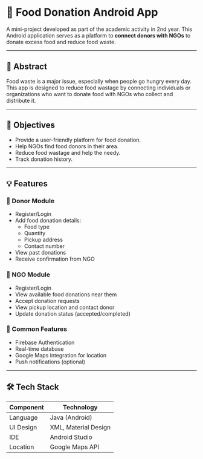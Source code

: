 # 🍱 Food Donation Android App

A mini-project developed as part of the academic activity in 2nd year. This Android application serves as a platform to **connect donors with NGOs** to donate excess food and reduce food waste.

---

## 📌 Abstract

Food waste is a major issue, especially when people go hungry every day. This app is designed to reduce food wastage by connecting individuals or organizations who want to donate food with NGOs who collect and distribute it.

---

## 🎯 Objectives

- Provide a user-friendly platform for food donation.
- Help NGOs find food donors in their area.
- Reduce food wastage and help the needy.
- Track donation history.

---

## 💡 Features

### 👤 Donor Module
- Register/Login
- Add food donation details:
  - Food type
  - Quantity
  - Pickup address
  - Contact number
- View past donations
- Receive confirmation from NGO

### 🏢 NGO Module
- Register/Login
- View available food donations near them
- Accept donation requests
- View pickup location and contact donor
- Update donation status (accepted/completed)

### 📲 Common Features
- Firebase Authentication
- Real-time database
- Google Maps integration for location
- Push notifications (optional)

---

## 🛠️ Tech Stack

| Component       | Technology           |
|----------------|-----------------------|
| Language        | Java (Android)        |
| UI Design       | XML, Material Design |
|  IDE             | Android Studio        |
| Location        | Google Maps API       |




